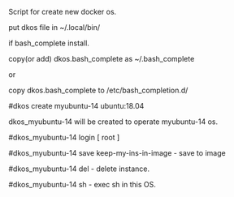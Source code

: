 Script for create new docker os.

put dkos file in ~/.local/bin/

if bash_complete install. 

copy(or add) dkos.bash_complete as ~/.bash_complete 

or 

copy dkos.bash_complete to /etc/bash_completion.d/


#dkos create myubuntu-14 ubuntu:18.04

dkos_myubuntu-14 will be created to operate myubuntu-14 os.

#dkos_myubuntu-14 login [ root ]

#dkos_myubuntu-14 save keep-my-ins-in-image - save to image

#dkos_myubuntu-14 del - delete instance.

#dkos_myubuntu-14 sh - exec sh in this OS.



